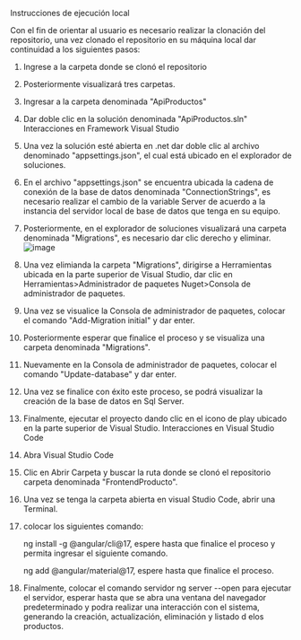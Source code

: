 Instrucciones de ejecución local

Con el fin de orientar al usuario es necesario realizar la clonación del repositorio, una vez clonado el repositorio en su máquina local dar continuidad a los siguientes pasos:

1. Ingrese a la carpeta donde se clonó el repositorio
2. Posteriormente visualizará tres carpetas.
3. Ingresar a la carpeta denominada "ApiProductos"
4. Dar doble clic en la solución denominada "ApiProductos.sln"
Interacciones en Framework Visual Studio 
6. Una vez la solución esté abierta en .net dar doble clic al archivo denominado "appsettings.json", el cual está ubicado en el explorador de soluciones.
7. En el archivo "appsettings.json" se encuentra ubicada la cadena de conexión de la base de datos denominada "ConnectionStrings", es necesario realizar el cambio de la variable Server de acuerdo a la instancia del servidor local de base de datos que tenga en su equipo.
8. Posteriormente, en el explorador de soluciones visualizará una carpeta denominada "Migrations", es necesario dar clic derecho y eliminar.
   ![image](https://github.com/KatherinChacon/CrudAngularNet/assets/127790075/8231738e-3e60-4423-9932-29517dde3bb8)
9. Una vez elimianda la carpeta "Migrations", dirigirse a Herramientas ubicada en la parte superior de Visual Studio, dar clic en Herramientas>Administrador de paquetes Nuget>Consola de administrador de paquetes.
10. Una vez se visualice la Consola de administrador de paquetes, colocar el comando "Add-Migration initial" y dar enter.
11. Posteriormente esperar que finalice el proceso y se visualiza una carpeta denominada "Migrations".
12. Nuevamente en la Consola de administrador de paquetes, colocar el comando "Update-database" y dar enter.
13. Una vez se finalice con éxito este proceso, se podrá visualizar la creación de la base de datos en Sql Server.
14. Finalmente, ejecutar el proyecto dando clic en el icono de play ubicado en la parte superior de Visual Studio.
Interacciones en Visual Studio Code
15. Abra Visual Studio Code
16. Clic en Abrir Carpeta y buscar la ruta donde se clonó el repositorio carpeta denominada "FrontendProducto".
17. Una vez se tenga la carpeta abierta en visual Studio Code, abrir una Terminal.
18. colocar los siguientes comando:
    
    ng install -g @angular/cli@17, espere hasta que finalice el proceso y permita ingresar el siguiente comando.
    
    ng add @angular/material@17, espere hasta que finalice el proceso.
19. Finalmente, colocar el comando servidor ng server --open para ejecutar el servidor, esperar hasta que se abra una ventana del navegador predeterminado y podra realizar una interacción con el sistema, generando la creación, actualización, eliminación y listado d elos productos. 
